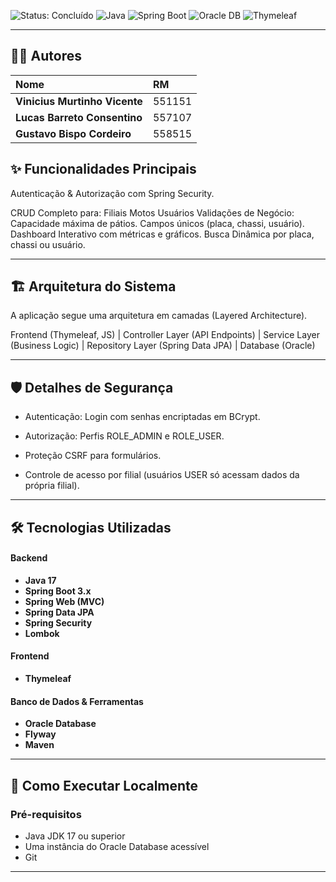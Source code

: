 

![Status: Concluído](https://img.shields.io/badge/status-concluído-green)
![Java](https://img.shields.io/badge/Java-21-blue?logo=openjdk)
![Spring Boot](https://img.shields.io/badge/Spring%20Boot-3.x-green?logo=spring)
![Oracle DB](https://img.shields.io/badge/Oracle-Database-red?logo=oracle)
![Thymeleaf](https://img.shields.io/badge/Thymeleaf-Frontend-green?logo=thymeleaf)


---

## 🧑‍💻 Autores

<div align="center">

| Nome | RM |
| :--- | :--- |
| **Vinicius Murtinho Vicente** | 551151 |
| **Lucas Barreto Consentino** | 557107 |
| **Gustavo Bispo Cordeiro** | 558515 |

</div>





## ✨ Funcionalidades Principais

Autenticação & Autorização com Spring Security.

 CRUD Completo para:
Filiais
Motos
Usuários
Validações de Negócio:
Capacidade máxima de pátios.
Campos únicos (placa, chassi, usuário).
Dashboard Interativo com métricas e gráficos.
Busca Dinâmica por placa, chassi ou usuário.

---

## 🏗️ Arquitetura do Sistema

A aplicação segue uma arquitetura em camadas (Layered Architecture).

Frontend (Thymeleaf, JS)
      |
Controller Layer (API Endpoints)
      |
Service Layer (Business Logic)
      |
Repository Layer (Spring Data JPA)
      |
Database (Oracle)


---

## 🛡️ Detalhes de Segurança

* Autenticação: Login com senhas encriptadas em BCrypt.

* Autorização: Perfis ROLE_ADMIN e ROLE_USER.

* Proteção CSRF para formulários.

* Controle de acesso por filial (usuários USER só acessam dados da própria filial).

---

## 🛠️ Tecnologias Utilizadas

#### **Backend**
* **Java 17**
* **Spring Boot 3.x**
* **Spring Web (MVC)**
* **Spring Data JPA**
* **Spring Security**
* **Lombok**

#### **Frontend**
* **Thymeleaf**

#### **Banco de Dados & Ferramentas**
* **Oracle Database**
* **Flyway** 
* **Maven** 

---

## 🚀 Como Executar Localmente

### **Pré-requisitos**
* Java JDK 17 ou superior
* Uma instância do Oracle Database acessível
* Git


---




